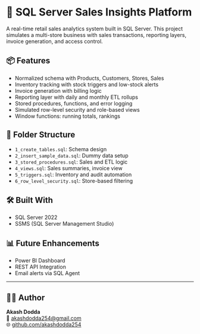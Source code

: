 # 🛒 SQL Server Sales Insights Platform

A real-time retail sales analytics system built in SQL Server. This project simulates a multi-store business with sales transactions, reporting layers, invoice generation, and access control.

## 📦 Features

- Normalized schema with Products, Customers, Stores, Sales
- Inventory tracking with stock triggers and low-stock alerts
- Invoice generation with billing logic
- Reporting layer with daily and monthly ETL rollups
- Stored procedures, functions, and error logging
- Simulated row-level security and role-based views
- Window functions: running totals, rankings

## 📂 Folder Structure

- `1_create_tables.sql`: Schema design
- `2_insert_sample_data.sql`: Dummy data setup
- `3_stored_procedures.sql`: Sales and ETL logic
- `4_views.sql`: Sales summaries, invoice view
- `5_triggers.sql`: Inventory and audit automation
- `6_row_level_security.sql`: Store-based filtering

## 🛠️ Built With

- SQL Server 2022
- SSMS (SQL Server Management Studio)

## 📊 Future Enhancements

- Power BI Dashboard
- REST API Integration
- Email alerts via SQL Agent

---

## 👨‍💻 Author

**Akash Dodda**  
📧 akashdodda254@gmail.com  
🌐 [github.com/akashdodda254](https://github.com/akashdodda254)
